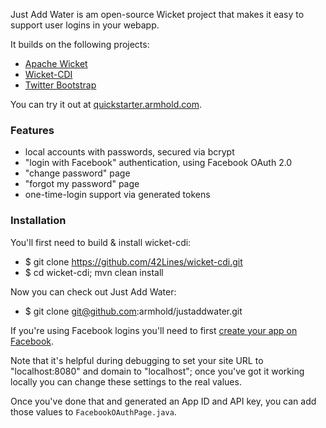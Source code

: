 Just Add Water is am open-source Wicket project that makes it easy to support user logins in your webapp.

It builds on the following projects:

 * [Apache Wicket](http://wicket.apache.org)
 * [Wicket-CDI](https://github.com/42Lines/wicket-cdi)
 * [Twitter Bootstrap](http://twitter.github.com/bootstrap/)

You can try it out at [quickstarter.armhold.com](http://quickstarter.armhold.com).


### Features

 * local accounts with passwords, secured via bcrypt
 * "login with Facebook" authentication, using Facebook OAuth 2.0
 * "change password" page
 * "forgot my password" page
 * one-time-login support via generated tokens


### Installation

You'll first need to build & install wicket-cdi:

 * $ git clone https://github.com/42Lines/wicket-cdi.git
 * $ cd wicket-cdi; mvn clean install

Now you can check out Just Add Water:

 * $ git clone git@github.com:armhold/justaddwater.git

If you're using Facebook logins you'll need to first [create your app on Facebook](https://developers.facebook.com/apps).

Note that it's helpful during debugging to set your site URL to "localhost:8080" and domain to "localhost"; once
you've got it working locally you can change these settings to the real values.

Once you've done that and generated an App ID and API key, you can add those values to `FacebookOAuthPage.java`.

